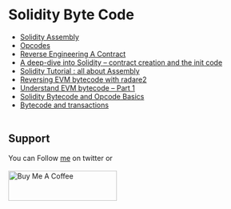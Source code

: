 # Solidity Byte Code

- [Solidity Assembly](https://docs.soliditylang.org/en/v0.4.24/assembly.html)  
- [Opcodes](https://www.ethervm.io/#opcodes)  
- [Reverse Engineering A Contract](https://ethereum.org/en/developers/tutorials/reverse-engineering-a-contract/)  
- [A deep-dive into Solidity – contract creation and the init code](https://leftasexercise.com/2021/09/05/a-deep-dive-into-solidity-contract-creation-and-the-init-code/) 
- [Solidity Tutorial : all about Assembly](https://jeancvllr.medium.com/solidity-tutorial-all-about-assembly-5acdfefde05c)  
- [Reversing EVM bytecode with radare2](https://blog.positive.com/reversing-evm-bytecode-with-radare2-ab77247e5e53)  
- [Understand EVM bytecode – Part 1](https://blog.trustlook.com/understand-evm-bytecode-part-1/)  
- [Solidity Bytecode and Opcode Basics](https://medium.com/@blockchain101/solidity-bytecode-and-opcode-basics-672e9b1a88c2) 
- [Bytecode and transactions](https://cse.iitk.ac.in/users/dwivedi/Blockchain/bytecode.pdf)
</br>&nbsp;

## Support
You can Follow [me](https://twitter.com/MeAsHacker_HNA) on twitter or
<br><br><a href="https://www.buymeacoffee.com/NafisiAslH" target="_blank"><img src="https://cdn.buymeacoffee.com/buttons/v2/default-yellow.png" alt="Buy Me A Coffee" style="height: 60px !important;width: 217px !important;" ></a>
